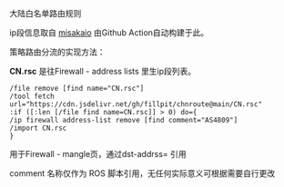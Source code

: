 大陆白名单路由规则

ip段信息取自 [misakaio](https://github.com/misakaio/chnroutes2)
由Github Action自动构建于此。

策略路由分流的实现方法：

**CN.rsc** 是往Firewall - address lists 里生ip段列表。
```
/file remove [find name="CN.rsc"]
/tool fetch url="https://cdn.jsdelivr.net/gh/fillpit/chnroute@main/CN.rsc"
:if ([:len [/file find name=CN.rsc]] > 0) do={
/ip firewall address-list remove [find comment="AS4809"]
/import CN.rsc
}
```

用于Firewall - mangle页，通过dst-addrss= 引用

comment 名称仅作为 ROS 脚本引用，无任何实际意义可根据需要自行更改
